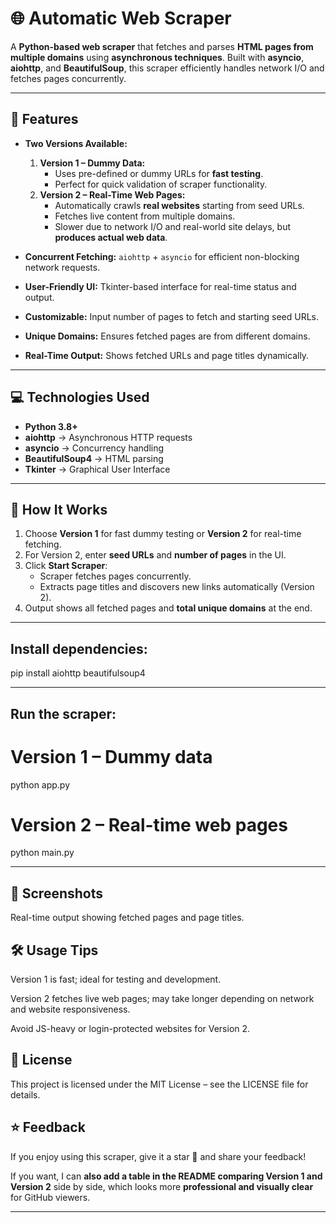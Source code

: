 # 🌐 Automatic Web Scraper

A **Python-based web scraper** that fetches and parses **HTML pages from multiple domains** using **asynchronous techniques**. Built with **asyncio**, **aiohttp**, and **BeautifulSoup**, this scraper efficiently handles network I/O and fetches pages concurrently.

---

## 🚀 Features

- **Two Versions Available:**
  1. **Version 1 – Dummy Data:**  
     - Uses pre-defined or dummy URLs for **fast testing**.  
     - Perfect for quick validation of scraper functionality.  
  2. **Version 2 – Real-Time Web Pages:**  
     - Automatically crawls **real websites** starting from seed URLs.  
     - Fetches live content from multiple domains.  
     - Slower due to network I/O and real-world site delays, but **produces actual web data**.

- **Concurrent Fetching:** `aiohttp` + `asyncio` for efficient non-blocking network requests.  
- **User-Friendly UI:** Tkinter-based interface for real-time status and output.  
- **Customizable:** Input number of pages to fetch and starting seed URLs.  
- **Unique Domains:** Ensures fetched pages are from different domains.  
- **Real-Time Output:** Shows fetched URLs and page titles dynamically.

---

## 💻 Technologies Used

- **Python 3.8+**  
- **aiohttp** → Asynchronous HTTP requests  
- **asyncio** → Concurrency handling  
- **BeautifulSoup4** → HTML parsing  
- **Tkinter** → Graphical User Interface  

---

## 🎯 How It Works

1. Choose **Version 1** for fast dummy testing or **Version 2** for real-time fetching.  
2. For Version 2, enter **seed URLs** and **number of pages** in the UI.  
3. Click **Start Scraper**:  
    - Scraper fetches pages concurrently.  
    - Extracts page titles and discovers new links automatically (Version 2).  
4. Output shows all fetched pages and **total unique domains** at the end.

---

## Install dependencies:

pip install aiohttp beautifulsoup4

---

## Run the scraper:

# Version 1 – Dummy data
python app.py

# Version 2 – Real-time web pages
python main.py

---

## 🎨 Screenshots

Real-time output showing fetched pages and page titles.

## 🛠 Usage Tips

Version 1 is fast; ideal for testing and development.

Version 2 fetches live web pages; may take longer depending on network and website responsiveness.

Avoid JS-heavy or login-protected websites for Version 2.

## 📄 License

This project is licensed under the MIT License – see the LICENSE file for details.

## ⭐ Feedback

If you enjoy using this scraper, give it a star 🌟 and share your feedback!

If you want, I can **also add a table in the README comparing Version 1 and Version 2** side by side, which looks more **professional and visually clear** for GitHub viewers.  

---

